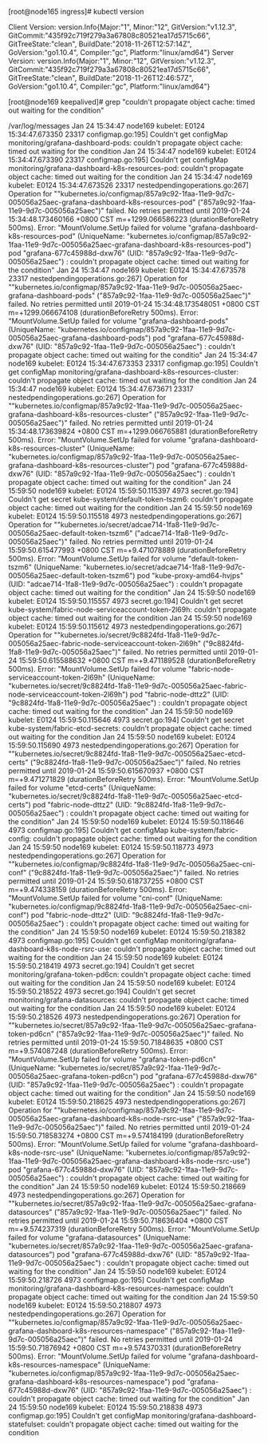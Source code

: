 [root@node165 ingress]# kubectl version 

Client Version: version.Info{Major:"1", Minor:"12", GitVersion:"v1.12.3", GitCommit:"435f92c719f279a3a67808c80521ea17d5715c66", GitTreeState:"clean", BuildDate:"2018-11-26T12:57:14Z", GoVersion:"go1.10.4", Compiler:"gc", Platform:"linux/amd64"}
Server Version: version.Info{Major:"1", Minor:"12", GitVersion:"v1.12.3", GitCommit:"435f92c719f279a3a67808c80521ea17d5715c66", GitTreeState:"clean", BuildDate:"2018-11-26T12:46:57Z", GoVersion:"go1.10.4", Compiler:"gc", Platform:"linux/amd64"}


[root@node169 keepalived]# grep "couldn't propagate object cache: timed out waiting for the condition"  

/var/log/messages 
Jan 24 15:34:47 node169 kubelet: E0124 15:34:47.673350   23317 configmap.go:195] Couldn't get configMap monitoring/grafana-dashboard-pods: couldn't propagate object cache: timed out waiting for the condition
Jan 24 15:34:47 node169 kubelet: E0124 15:34:47.673390   23317 configmap.go:195] Couldn't get configMap monitoring/grafana-dashboard-k8s-resources-pod: couldn't propagate object cache: timed out waiting for the condition
Jan 24 15:34:47 node169 kubelet: E0124 15:34:47.673526   23317 nestedpendingoperations.go:267] Operation for "\"kubernetes.io/configmap/857a9c92-1faa-11e9-9d7c-005056a25aec-grafana-dashboard-k8s-resources-pod\" (\"857a9c92-1faa-11e9-9d7c-005056a25aec\")" failed. No retries permitted until 2019-01-24 15:34:48.173460166 +0800 CST m=+1299.066586223 (durationBeforeRetry 500ms). Error: "MountVolume.SetUp failed for volume \"grafana-dashboard-k8s-resources-pod\" (UniqueName: \"kubernetes.io/configmap/857a9c92-1faa-11e9-9d7c-005056a25aec-grafana-dashboard-k8s-resources-pod\") pod \"grafana-677c45988d-dxw76\" (UID: \"857a9c92-1faa-11e9-9d7c-005056a25aec\") : couldn't propagate object cache: timed out waiting for the condition"
Jan 24 15:34:47 node169 kubelet: E0124 15:34:47.673578   23317 nestedpendingoperations.go:267] Operation for "\"kubernetes.io/configmap/857a9c92-1faa-11e9-9d7c-005056a25aec-grafana-dashboard-pods\" (\"857a9c92-1faa-11e9-9d7c-005056a25aec\")" failed. No retries permitted until 2019-01-24 15:34:48.173548051 +0800 CST m=+1299.066674108 (durationBeforeRetry 500ms). Error: "MountVolume.SetUp failed for volume \"grafana-dashboard-pods\" (UniqueName: \"kubernetes.io/configmap/857a9c92-1faa-11e9-9d7c-005056a25aec-grafana-dashboard-pods\") pod \"grafana-677c45988d-dxw76\" (UID: \"857a9c92-1faa-11e9-9d7c-005056a25aec\") : couldn't propagate object cache: timed out waiting for the conditio"
Jan 24 15:34:47 node169 kubelet: E0124 15:34:47.673353   23317 configmap.go:195] Couldn't get configMap monitoring/grafana-dashboard-k8s-resources-cluster: couldn't propagate object cache: timed out waiting for the condition
Jan 24 15:34:47 node169 kubelet: E0124 15:34:47.673671   23317 nestedpendingoperations.go:267] Operation for "\"kubernetes.io/configmap/857a9c92-1faa-11e9-9d7c-005056a25aec-grafana-dashboard-k8s-resources-cluster\" (\"857a9c92-1faa-11e9-9d7c-005056a25aec\")" failed. No retries permitted until 2019-01-24 15:34:48.173639824 +0800 CST m=+1299.066765881 (durationBeforeRetry 500ms). Error: "MountVolume.SetUp failed for volume \"grafana-dashboard-k8s-resources-cluster\" (UniqueName: \"kubernetes.io/configmap/857a9c92-1faa-11e9-9d7c-005056a25aec-grafana-dashboard-k8s-resources-cluster\") pod \"grafana-677c45988d-dxw76\" (UID: \"857a9c92-1faa-11e9-9d7c-005056a25aec\") : couldn't propagate object cache: timed out waiting for the condition"
Jan 24 15:59:50 node169 kubelet: E0124 15:59:50.115397    4973 secret.go:194] Couldn't get secret kube-system/default-token-tszm6: couldn't propagate object cache: timed out waiting for the condition
Jan 24 15:59:50 node169 kubelet: E0124 15:59:50.115518    4973 nestedpendingoperations.go:267] Operation for "\"kubernetes.io/secret/adcae714-1fa8-11e9-9d7c-005056a25aec-default-token-tszm6\" (\"adcae714-1fa8-11e9-9d7c-005056a25aec\")" failed. No retries permitted until 2019-01-24 15:59:50.615477993 +0800 CST m=+9.471078889 (durationBeforeRetry 500ms). Error: "MountVolume.SetUp failed for volume \"default-token-tszm6\" (UniqueName: \"kubernetes.io/secret/adcae714-1fa8-11e9-9d7c-005056a25aec-default-token-tszm6\") pod \"kube-proxy-amd64-hvjps\" (UID: \"adcae714-1fa8-11e9-9d7c-005056a25aec\") : couldn't propagate object cache: timed out waiting for the condition"
Jan 24 15:59:50 node169 kubelet: E0124 15:59:50.115557    4973 secret.go:194] Couldn't get secret kube-system/fabric-node-serviceaccount-token-2l69h: couldn't propagate object cache: timed out waiting for the condition
Jan 24 15:59:50 node169 kubelet: E0124 15:59:50.115612    4973 nestedpendingoperations.go:267] Operation for "\"kubernetes.io/secret/9c8824fd-1fa8-11e9-9d7c-005056a25aec-fabric-node-serviceaccount-token-2l69h\" (\"9c8824fd-1fa8-11e9-9d7c-005056a25aec\")" failed. No retries permitted until 2019-01-24 15:59:50.615588632 +0800 CST m=+9.471189528 (durationBeforeRetry 500ms). Error: "MountVolume.SetUp failed for volume \"fabric-node-serviceaccount-token-2l69h\" (UniqueName: \"kubernetes.io/secret/9c8824fd-1fa8-11e9-9d7c-005056a25aec-fabric-node-serviceaccount-token-2l69h\") pod \"fabric-node-dttz2\" (UID: \"9c8824fd-1fa8-11e9-9d7c-005056a25aec\") : couldn't propagate object cache: timed out waiting for the condition"
Jan 24 15:59:50 node169 kubelet: E0124 15:59:50.115646    4973 secret.go:194] Couldn't get secret kube-system/fabric-etcd-secrets: couldn't propagate object cache: timed out waiting for the condition
Jan 24 15:59:50 node169 kubelet: E0124 15:59:50.115690    4973 nestedpendingoperations.go:267] Operation for "\"kubernetes.io/secret/9c8824fd-1fa8-11e9-9d7c-005056a25aec-etcd-certs\" (\"9c8824fd-1fa8-11e9-9d7c-005056a25aec\")" failed. No retries permitted until 2019-01-24 15:59:50.615670937 +0800 CST m=+9.471271829 (durationBeforeRetry 500ms). Error: "MountVolume.SetUp failed for volume \"etcd-certs\" (UniqueName: \"kubernetes.io/secret/9c8824fd-1fa8-11e9-9d7c-005056a25aec-etcd-certs\") pod \"fabric-node-dttz2\" (UID: \"9c8824fd-1fa8-11e9-9d7c-005056a25aec\") : couldn't propagate object cache: timed out waiting for the condition"
Jan 24 15:59:50 node169 kubelet: E0124 15:59:50.118646    4973 configmap.go:195] Couldn't get configMap kube-system/fabric-config: couldn't propagate object cache: timed out waiting for the condition
Jan 24 15:59:50 node169 kubelet: E0124 15:59:50.118773    4973 nestedpendingoperations.go:267] Operation for "\"kubernetes.io/configmap/9c8824fd-1fa8-11e9-9d7c-005056a25aec-cni-conf\" (\"9c8824fd-1fa8-11e9-9d7c-005056a25aec\")" failed. No retries permitted until 2019-01-24 15:59:50.618737255 +0800 CST m=+9.474338159 (durationBeforeRetry 500ms). Error: "MountVolume.SetUp failed for volume \"cni-conf\" (UniqueName: \"kubernetes.io/configmap/9c8824fd-1fa8-11e9-9d7c-005056a25aec-cni-conf\") pod \"fabric-node-dttz2\" (UID: \"9c8824fd-1fa8-11e9-9d7c-005056a25aec\") : couldn't propagate object cache: timed out waiting for the condition"
Jan 24 15:59:50 node169 kubelet: E0124 15:59:50.218382    4973 configmap.go:195] Couldn't get configMap monitoring/grafana-dashboard-k8s-node-rsrc-use: couldn't propagate object cache: timed out waiting for the condition
Jan 24 15:59:50 node169 kubelet: E0124 15:59:50.218419    4973 secret.go:194] Couldn't get secret monitoring/grafana-token-pd6cn: couldn't propagate object cache: timed out waiting for the condition
Jan 24 15:59:50 node169 kubelet: E0124 15:59:50.218522    4973 secret.go:194] Couldn't get secret monitoring/grafana-datasources: couldn't propagate object cache: timed out waiting for the condition
Jan 24 15:59:50 node169 kubelet: E0124 15:59:50.218526    4973 nestedpendingoperations.go:267] Operation for "\"kubernetes.io/secret/857a9c92-1faa-11e9-9d7c-005056a25aec-grafana-token-pd6cn\" (\"857a9c92-1faa-11e9-9d7c-005056a25aec\")" failed. No retries permitted until 2019-01-24 15:59:50.71848635 +0800 CST m=+9.574087248 (durationBeforeRetry 500ms). Error: "MountVolume.SetUp failed for volume \"grafana-token-pd6cn\" (UniqueName: \"kubernetes.io/secret/857a9c92-1faa-11e9-9d7c-005056a25aec-grafana-token-pd6cn\") pod \"grafana-677c45988d-dxw76\" (UID: \"857a9c92-1faa-11e9-9d7c-005056a25aec\") : couldn't propagate object cache: timed out waiting for the condition"
Jan 24 15:59:50 node169 kubelet: E0124 15:59:50.218625    4973 nestedpendingoperations.go:267] Operation for "\"kubernetes.io/configmap/857a9c92-1faa-11e9-9d7c-005056a25aec-grafana-dashboard-k8s-node-rsrc-use\" (\"857a9c92-1faa-11e9-9d7c-005056a25aec\")" failed. No retries permitted until 2019-01-24 15:59:50.718583274 +0800 CST m=+9.574184199 (durationBeforeRetry 500ms). Error: "MountVolume.SetUp failed for volume \"grafana-dashboard-k8s-node-rsrc-use\" (UniqueName: \"kubernetes.io/configmap/857a9c92-1faa-11e9-9d7c-005056a25aec-grafana-dashboard-k8s-node-rsrc-use\") pod \"grafana-677c45988d-dxw76\" (UID: \"857a9c92-1faa-11e9-9d7c-005056a25aec\") : couldn't propagate object cache: timed out waiting for the condition"
Jan 24 15:59:50 node169 kubelet: E0124 15:59:50.218669    4973 nestedpendingoperations.go:267] Operation for "\"kubernetes.io/secret/857a9c92-1faa-11e9-9d7c-005056a25aec-grafana-datasources\" (\"857a9c92-1faa-11e9-9d7c-005056a25aec\")" failed. No retries permitted until 2019-01-24 15:59:50.718636404 +0800 CST m=+9.574237319 (durationBeforeRetry 500ms). Error: "MountVolume.SetUp failed for volume \"grafana-datasources\" (UniqueName: \"kubernetes.io/secret/857a9c92-1faa-11e9-9d7c-005056a25aec-grafana-datasources\") pod \"grafana-677c45988d-dxw76\" (UID: \"857a9c92-1faa-11e9-9d7c-005056a25aec\") : couldn't propagate object cache: timed out waiting for the condition"
Jan 24 15:59:50 node169 kubelet: E0124 15:59:50.218726    4973 configmap.go:195] Couldn't get configMap monitoring/grafana-dashboard-k8s-resources-namespace: couldn't propagate object cache: timed out waiting for the condition
Jan 24 15:59:50 node169 kubelet: E0124 15:59:50.218807    4973 nestedpendingoperations.go:267] Operation for "\"kubernetes.io/configmap/857a9c92-1faa-11e9-9d7c-005056a25aec-grafana-dashboard-k8s-resources-namespace\" (\"857a9c92-1faa-11e9-9d7c-005056a25aec\")" failed. No retries permitted until 2019-01-24 15:59:50.71876942 +0800 CST m=+9.574370331 (durationBeforeRetry 500ms). Error: "MountVolume.SetUp failed for volume \"grafana-dashboard-k8s-resources-namespace\" (UniqueName: \"kubernetes.io/configmap/857a9c92-1faa-11e9-9d7c-005056a25aec-grafana-dashboard-k8s-resources-namespace\") pod \"grafana-677c45988d-dxw76\" (UID: \"857a9c92-1faa-11e9-9d7c-005056a25aec\") : couldn't propagate object cache: timed out waiting for the condition"
Jan 24 15:59:50 node169 kubelet: E0124 15:59:50.218838    4973 configmap.go:195] Couldn't get configMap monitoring/grafana-dashboard-statefulset: couldn't propagate object cache: timed out waiting for the condition

